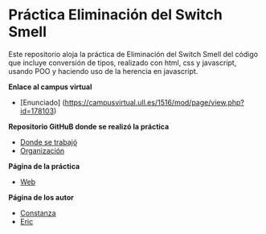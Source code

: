 # Práctica Eliminación del Switch Smell

Este repositorio aloja la práctica de Eliminación del Switch Smell del código que incluye conversión de tipos, realizado con html, css y javascript, usando POO y haciendo uso de la herencia en javascript.




**Enlace al campus virtual**

* [Enunciado] (https://campusvirtual.ull.es/1516/mod/page/view.php?id=178103)

**Repositorio GitHuB donde se realizó la práctica**

* [Donde se trabajó](https://github.com/alu0100786330/eliminacion-del-switch-smell-ericconi)
* [Organización](https://github.com/ULL-ESIT-GRADOII-DSI/eliminacion-del-switch-smell-ericconi)

**Página de la práctica**

* [Web](http://ull-esit-gradoii-dsi.github.io/eliminacion-del-switch-smell-ericconi/)

**Página de los autor**

* [Constanza](http://alu0100673647.github.io)
* [Eric](http://alu0100786330.github.io)
